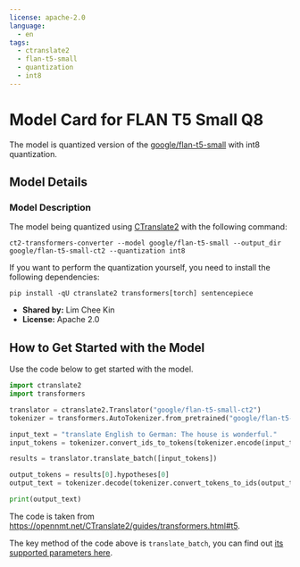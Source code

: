 ```yaml
---
license: apache-2.0
language:
  - en
tags:
  - ctranslate2
  - flan-t5-small
  - quantization
  - int8
---
```


# Model Card for FLAN T5 Small Q8

The model is quantized version of the [google/flan-t5-small](https://huggingface.co/google/flan-t5-small) with int8 quantization.

## Model Details

### Model Description

The model being quantized using [CTranslate2](https://opennmt.net/CTranslate2/) with the following command:

```
ct2-transformers-converter --model google/flan-t5-small --output_dir google/flan-t5-small-ct2 --quantization int8
```

If you want to perform the quantization yourself, you need to install the following dependencies:

```
pip install -qU ctranslate2 transformers[torch] sentencepiece
```

- **Shared by:** Lim Chee Kin
- **License:** Apache 2.0

## How to Get Started with the Model

Use the code below to get started with the model.

```python
import ctranslate2
import transformers

translator = ctranslate2.Translator("google/flan-t5-small-ct2")
tokenizer = transformers.AutoTokenizer.from_pretrained("google/flan-t5-small-ct2")

input_text = "translate English to German: The house is wonderful."
input_tokens = tokenizer.convert_ids_to_tokens(tokenizer.encode(input_text))

results = translator.translate_batch([input_tokens])

output_tokens = results[0].hypotheses[0]
output_text = tokenizer.decode(tokenizer.convert_tokens_to_ids(output_tokens))

print(output_text)
```

The code is taken from https://opennmt.net/CTranslate2/guides/transformers.html#t5.

The key method of the code above is `translate_batch`, you can find out [its supported parameters here](https://opennmt.net/CTranslate2/python/ctranslate2.Translator.html#ctranslate2.Translator.translate_batch).
